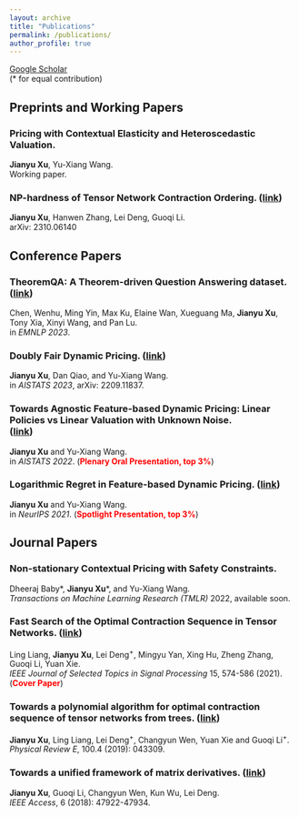 ```yaml
---
layout: archive
title: "Publications"
permalink: /publications/
author_profile: true
---
```


[Google Scholar](https://scholar.google.com/citations?user=3ubVhAMAAAAJ&hl=en) <br />
(\* for equal contribution)
## Preprints and Working Papers

### Pricing with Contextual Elasticity and Heteroscedastic Valuation. <br />
**Jianyu Xu**, Yu-Xiang Wang. <br />
Working paper.


### NP-hardness of Tensor Network Contraction Ordering. ([link](https://arxiv.org/abs/2310.06140)) <br />
**Jianyu Xu**, Hanwen Zhang, Lei Deng, Guoqi Li. <br />
arXiv: 2310.06140

## Conference Papers

### TheoremQA: A Theorem-driven Question Answering dataset. ([link](https://arxiv.org/abs/2305.12524)) <br />
Chen, Wenhu, Ming Yin, Max Ku, Elaine Wan, Xueguang Ma, **Jianyu Xu**, Tony Xia, Xinyi Wang, and Pan Lu. <br />
in *EMNLP 2023*.

### Doubly Fair Dynamic Pricing. ([link](https://arxiv.org/abs/2209.11837))
**Jianyu Xu**, Dan Qiao, and Yu-Xiang Wang. <br />
in *AISTATS 2023*, arXiv: 2209.11837.

### Towards Agnostic Feature-based Dynamic Pricing: Linear Policies vs Linear Valuation with Unknown Noise. <br /> ([link](https://arxiv.org/abs/2201.11341))
**Jianyu Xu** and Yu-Xiang Wang. <br />
in *AISTATS 2022*. (**<span style="color:red">Plenary Oral Presentation, top 3%</span>**)

### Logarithmic Regret in Feature-based Dynamic Pricing. ([link](https://arxiv.org/abs/2102.10221)) <br />
**Jianyu Xu** and Yu-Xiang Wang. <br />
in *NeurIPS 2021*. (**<span style="color:red">Spotlight Presentation, top 3%</span>**)




## Journal Papers

### Non-stationary Contextual Pricing with Safety Constraints. <br />
Dheeraj Baby\*, **Jianyu Xu**\*, and Yu-Xiang Wang. <br /> 
*Transactions on Machine Learning Research (TMLR)* 2022, available soon.


### Fast Search of the Optimal Contraction Sequence in Tensor Networks. ([link](https://ieeexplore.ieee.org/document/9325533)) <br />
Ling Liang, **Jianyu Xu**, Lei Deng<sup>+</sup>, Mingyu Yan, Xing Hu, Zheng Zhang, Guoqi Li, Yuan Xie. <br />
*IEEE Journal of Selected Topics in Signal Processing* 15, 574-586 (2021). (**<span style="color: red">Cover Paper</span>**)

### Towards a polynomial algorithm for optimal contraction sequence of tensor networks from trees. ([link](https://journals.aps.org/pre/abstract/10.1103/PhysRevE.100.043309)) <br />
**Jianyu Xu**, Ling Liang, Lei Deng<sup>+</sup>, Changyun Wen, Yuan Xie and Guoqi Li<sup>+</sup>. <br />
*Physical Review E*, 100.4 (2019): 043309.

### Towards a unified framework of matrix derivatives. ([link](https://ieeexplore.ieee.org/abstract/document/8453264)) <br />
**Jianyu Xu**, Guoqi Li, Changyun Wen, Kun Wu, Lei Deng. <br />
*IEEE Access*, 6 (2018): 47922-47934.





<!--
{% if author.googlescholar %} 
  You can also find my articles on <u><a href="{{https://scholar.google.com/citations?user=3ubVhAMAAAAJ&hl=en}}">my Google Scholar profile</a>.</u>
{% endif %}

{% include base_path %}

{% for post in site.publications reversed %}
  {% include archive-single.html %}
{% endfor %}

-->

